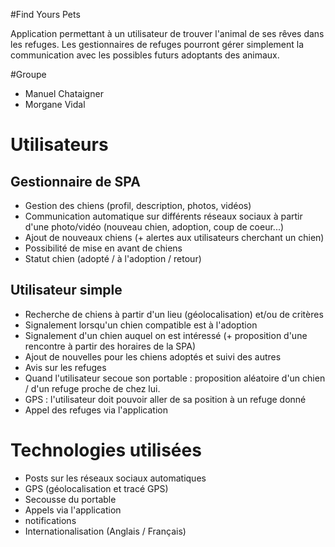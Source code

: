 #Find Yours Pets

Application permettant à un utilisateur de trouver l'animal de ses rêves dans les refuges. Les gestionnaires de refuges pourront gérer simplement la communication avec les possibles futurs adoptants des animaux.


#Groupe
* Manuel Chataigner
* Morgane Vidal

# Utilisateurs

## Gestionnaire de SPA

- Gestion des chiens (profil, description, photos, vidéos)
- Communication automatique sur différents réseaux sociaux à partir d'une photo/vidéo (nouveau chien, adoption, coup de coeur...)
- Ajout de nouveaux chiens (+ alertes aux utilisateurs cherchant un chien)
- Possibilité de mise en avant de chiens
- Statut chien (adopté / à l'adoption / retour)

## Utilisateur simple

- Recherche de chiens à partir d'un lieu (géolocalisation) et/ou de critères
- Signalement lorsqu'un chien compatible est à l'adoption
- Signalement d'un chien auquel on est intéressé (+ proposition d'une rencontre à partir des horaires de la SPA)
- Ajout de nouvelles pour les chiens adoptés et suivi des autres
- Avis sur les refuges
- Quand l'utilisateur secoue son portable : proposition aléatoire d'un chien / d'un refuge proche de chez lui.
- GPS : l'utilisateur doit pouvoir aller de sa position à un refuge donné
- Appel des refuges via l'application

# Technologies utilisées 

- Posts sur les réseaux sociaux automatiques
- GPS (géolocalisation et tracé GPS)
- Secousse du portable
- Appels via l'application
- notifications
- Internationalisation (Anglais / Français)

